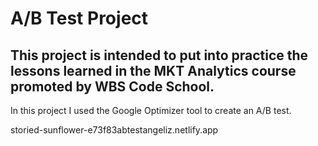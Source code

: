 # A/B Test Project

## This project is intended to put into practice the lessons learned in the MKT Analytics course promoted by WBS Code School. 

In this project I used the Google Optimizer tool to create an A/B test. 

storied-sunflower-e73f83abtestangeliz.netlify.app
